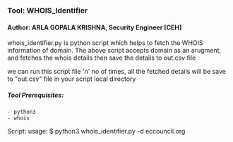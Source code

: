 ### Tool: WHOIS_Identifier
#### Author: ARLA GOPALA KRISHNA, Security Engineer [CEH]

whois_identifier.py is python script which helps to fetch the WHOIS information of domain. 
The above script accepts domain as an arugment, and fetches the whois details then save the details to out.csv file

we can run this script file 'n' no of times, all the fetched details will be save to "out.csv" file in your script local directory

##### Tool Prerequisites: 
	- python3 
	- whois

Script: usage: 
	$ python3 whois_identifier.py -d eccouncil.org
	
